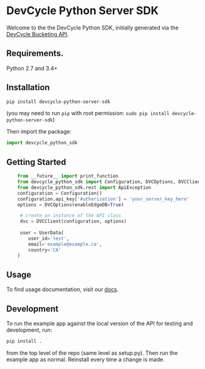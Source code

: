 # DevCycle Python Server SDK

Welcome to the the DevCycle Python SDK, initially generated via the [DevCycle Bucketing API](https://docs.devcycle.com/bucketing-api/#tag/devcycle).

## Requirements.

Python 2.7 and 3.4+

## Installation

```sh
pip install devcycle-python-server-sdk
```
(you may need to run `pip` with root permission: `sudo pip install devcycle-python-server-sdk`)

Then import the package:
```python
import devcycle_python_sdk 
```

## Getting Started

```python
    from __future__ import print_function
    from devcycle_python_sdk import Configuration, DVCOptions, DVCClient, UserData, Event
    from devcycle_python_sdk.rest import ApiException
    configuration = Configuration()
    configuration.api_key['Authorization'] = 'your_server_key_here'
    options = DVCOptions(enableEdgeDB=True)

     # create an instance of the API class
     dvc = DVCClient(configuration, options)
    
     user = UserData(
        user_id='test',
        email='example@example.ca',
        country='CA'
    )
```

## Usage

To find usage documentation, visit our [docs](https://docs.devcycle.com/docs/sdk/server-side-sdks/python#usage).

## Development

To run the example app against the local version of the API for testing and development, run:
```sh
pip install .
```
from the top level of the repo (same level as setup.py). Then run the example app as normal. Reinstall every time a change is made.
